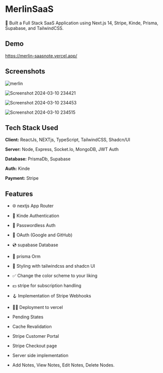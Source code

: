 
# MerlinSaaS

🚀 Built a Full Stack SaaS Application using Next.js 14, Stripe, Kinde, Prisma, Supabase, and TailwindCSS.


## Demo

https://merlin-saasnote.vercel.app/

## Screenshots

![merlin](https://github.com/Shubhodeep100/Merlin_SaaS/assets/96099026/146f78af-cbf6-4162-b00c-5746d3077975)

![Screenshot 2024-03-10 234421](https://github.com/Shubhodeep100/Merlin_SaaS/assets/96099026/d9224f08-9760-47fc-882d-1305c11366ed)

![Screenshot 2024-03-10 234453](https://github.com/Shubhodeep100/Merlin_SaaS/assets/96099026/ab580038-1617-43d6-aa34-a4a57626503e)

![Screenshot 2024-03-10 234515](https://github.com/Shubhodeep100/Merlin_SaaS/assets/96099026/22ca7998-c991-4d4e-8f20-59910e42d64e)


## Tech Stack Used

**Client:** ReactJs, NEXTjs, TypeScript, TailwindCSS, Shadcn/UI

**Server:** Node, Express, Socket.Io, MongoDB, JWT Auth

**Database:** PrismaDb, Supabase

**Auth:** Kinde

**Payment:** Stripe


## Features

- 🌐 nextjs App Router

- 🔐 Kinde Authentication

- 📧 Passwordless Auth

- 🔑 OAuth (Google and GitHub)

- 💿 supabase Database

- 💨 prisma Orm

- 🎨 Styling with tailwindcss and shadcn UI

- ✅ Change the color scheme to your liking

- 💵 stripe for subscription handling

- 🪝 Implementation of Stripe Webhooks

- 😶‍🌫️ Deployment to vercel

- Pending States

- Cache Revalidation

- Stripe Customer Portal

- Stripe Checkout page

- Server side implementation

- Add Notes, View Notes, Edit Notes, Delete Nodes.
